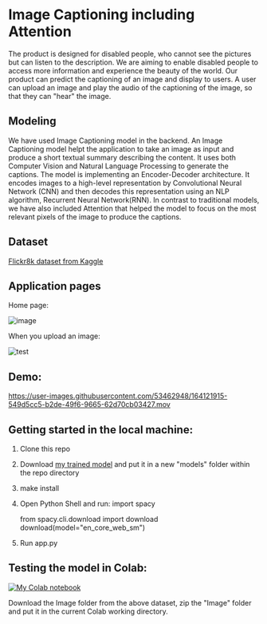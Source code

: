 # Image Captioning including Attention

The product is designed for  disabled people, who cannot see the pictures but can listen to the description. We are aiming to enable disabled people to access more information and experience the beauty of the world. Our product can predict the captioning of an image and display to users. A user can upload an image and play the audio of the captioning of the image, so that they can "hear" the image.

## Modeling

We have used Image Captioning model in the backend. An Image Captioning model helpt the application to take an image as input and produce a short textual summary describing the content. It uses both Computer Vision and Natural Language Processing to generate the captions.
The model is implementing an Encoder-Decoder architecture. It encodes images to a high-level representation by Convolutional Neural Network (CNN) and then decodes this representation using an NLP algorithm, Recurrent Neural Network(RNN).
In contrast to traditional models, we have also included Attention that helped the model to focus on the most relevant pixels of the image to produce the captions.

## Dataset

[Flickr8k dataset from Kaggle](https://www.kaggle.com/datasets/adityajn105/flickr8k)

## Application pages

Home page:

![image](https://user-images.githubusercontent.com/97444802/163241489-7ab169b6-2865-4668-be47-a5827a145a47.png)

When you upload an image:

![test](https://user-images.githubusercontent.com/53462948/164121624-ce98a61a-39ab-4956-bdc0-962e9c80b62a.png)


## Demo:


https://user-images.githubusercontent.com/53462948/164121915-549d5cc5-b2de-49f6-9665-62d70cb03427.mov



## Getting started in the local machine:

1. Clone this repo
2. Download [my trained model](https://drive.google.com/file/d/1t3QbSauxSnZhXE1DbuGwiT2AokOsqOjA/view?usp=sharing) and put it in a new "models" folder within the repo directory
4. make install
5. Open Python Shell and run:
    import spacy
    
    from spacy.cli.download import download
    download(model="en_core_web_sm")
6. Run app.py


## Testing the model in Colab:

[![My Colab notebook](https://colab.research.google.com/assets/colab-badge.svg)](https://colab.research.google.com/drive/1z1sI5wVmoflOggLfIuIIj7qQ0xAICtgn?usp=sharing) 

Download the Image folder from the above dataset, zip the "Image" folder and put it in the current Colab working directory.
